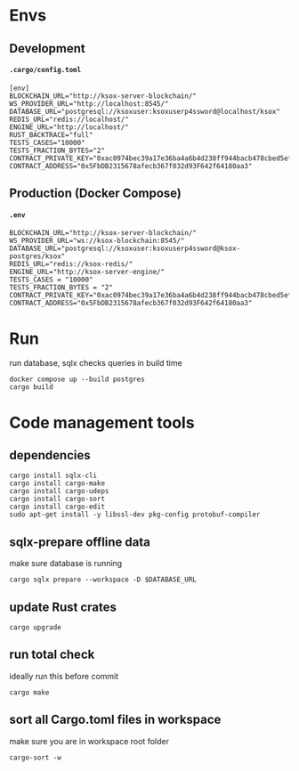 # Envs
## Development
#### **`.cargo/config.toml`**
```
[env]
BLOCKCHAIN_URL="http://ksox-server-blockchain/"
WS_PROVIDER_URL="http://localhost:8545/"
DATABASE_URL="postgresql://ksoxuser:ksoxuserp4ssword@localhost/ksox"
REDIS_URL="redis://localhost/"
ENGINE_URL="http://localhost/"
RUST_BACKTRACE="full"
TESTS_CASES="10000"
TESTS_FRACTION_BYTES="2"
CONTRACT_PRIVATE_KEY="0xac0974bec39a17e36ba4a6b4d238ff944bacb478cbed5efcae784d7bf4f2ff80"
CONTRACT_ADDRESS="0x5FbDB2315678afecb367f032d93F642f64180aa3"
```
## Production (Docker Compose)
#### **`.env`**
```
BLOCKCHAIN_URL="http://ksox-server-blockchain/"
WS_PROVIDER_URL="ws://ksox-blockchain:8545/"
DATABASE_URL="postgresql://ksoxuser:ksoxuserp4ssword@ksox-postgres/ksox"
REDIS_URL="redis://ksox-redis/"
ENGINE_URL="http://ksox-server-engine/"
TESTS_CASES = "10000"
TESTS_FRACTION_BYTES = "2"
CONTRACT_PRIVATE_KEY="0xac0974bec39a17e36ba4a6b4d238ff944bacb478cbed5efcae784d7bf4f2ff80"
CONTRACT_ADDRESS="0x5FbDB2315678afecb367f032d93F642f64180aa3"
```

# Run
run database, sqlx checks queries in build time
```shell
docker compose up --build postgres
cargo build
```

# Code management tools

## dependencies
```shell
cargo install sqlx-cli
cargo install cargo-make
cargo install cargo-udeps
cargo install cargo-sort
cargo install cargo-edit
sudo apt-get install -y libssl-dev pkg-config protobuf-compiler
```

## sqlx-prepare offline data
make sure database is running
```shell
cargo sqlx prepare --workspace -D $DATABASE_URL
```

## update Rust crates
```shell
cargo upgrade
```

## run total check
ideally run this before commit
```shell
cargo make
```

## sort all Cargo.toml files in workspace
make sure you are in workspace root folder
```shell
cargo-sort -w
```
